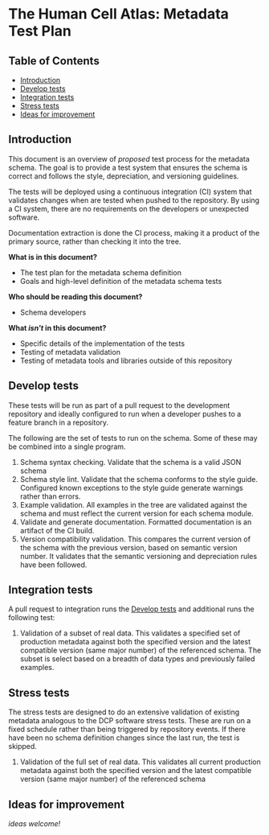 # The Human Cell Atlas: Metadata Test Plan

## Table of Contents
- [Introduction](#introduction)
- [Develop tests](#develop-tests)
- [Integration tests](#integration-tests)
- [Stress tests](#stress-tests)
- [Ideas for improvement](#ideas-for-improvement)

## Introduction

This document is an overview of *proposed* test process for the metadata
schema.  The goal is to provide a test system that ensures the schema is
correct and follows the style, depreciation, and versioning guidelines.

The tests will be deployed using a continuous integration (CI) system that
validates changes when are tested when pushed to the repository.  By using a CI
system, there are no requirements on the developers or unexpected software.

Documentation extraction is done the CI process, making it a product of the
primary source, rather than checking it into the tree.


**What is in this document?**
 - The test plan for the metadata schema definition
 - Goals and high-level definition of the metadata schema tests
 
**Who should be reading this document?**
 - Schema developers

**What *isn't* in this document?**
 - Specific details of the implementation of the tests
 - Testing of metadata validation
 - Testing of metadata tools and libraries outside of this repository

## Develop tests
These tests will be run as part of a pull request to the development
repository and ideally configured to run when a developer pushes to a feature
branch in a repository.

The following are the set of tests to run on the schema.  Some of these may be combined into a single program.

1. Schema syntax checking. Validate that the schema is a valid JSON schema
1. Schema style lint.  Validate that the schema conforms to the style guide.  Configured known exceptions to the style guide generate warnings rather than errors.
1. Example validation.  All examples in the tree are validated against the schema and must reflect the current version for each schema module.
1. Validate and generate documentation.  Formatted documentation is an artifact of the CI build.
1. Version compatibility validation. This compares the current version of the schema with the previous version, based on semantic version number.  It validates that the semantic versioning and depreciation rules have been followed.


## Integration tests

A pull request to integration runs the [Develop tests](#develop-tests) and additional runs the following test:

1. Validation of a subset of real data.  This validates a specified set of production metadata against both the specified version and the latest compatible version (same major number) of the referenced schema. The subset is select based on a breadth of data types and previously failed examples.

## Stress tests

The stress tests are designed to do an extensive validation of existing metadata analogous to the DCP software stress tests.  These are run on a fixed schedule rather than being triggered by repository events.  If there have been no schema definition changes since the last run, the test is skipped.

1. Validation of the full set of real data.  This validates all current production metadata against both the specified version and the latest compatible version (same major number) of the referenced schema

## Ideas for improvement

*ideas welcome!*
